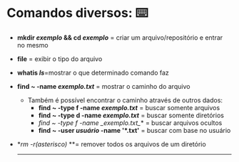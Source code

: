 #  Comandos diversos: ⌨️

- **mkdir _exemplo_ && cd _exemplo_** = criar um arquivo/repositório e entrar no mesmo

- **file** = exibir o tipo do arquivo

- **whatis _ls_**=mostrar o que determinado comando faz

- **find ~ -name _exemplo.txt_** = mostrar o caminho do arquivo

  - Também é possível encontrar o caminho através de outros dados:
    - **find ~ -type f -name _exemplo.txt_** = buscar somente arquivos
    - **find ~ -type d -name _exemplo.txt_** = buscar somente diretórios
    - **find ~ -type f -name _exemplo.txt*_** = buscar arquivos ocultos
    - **find ~ -user _usuário_ -name '*.txt'** = buscar com base no usuário

- **rm -r*_(asterisco)_ **= remover todos os arquivos de um diretório

  ****

  

